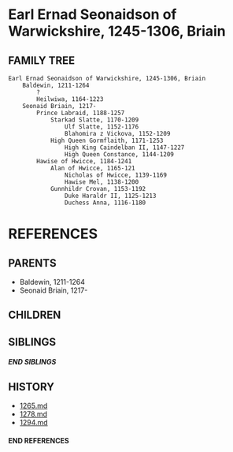 # Earl Ernad Seonaidson of Warwickshire, 1245-1306, Briain

## FAMILY TREE 
```
Earl Ernad Seonaidson of Warwickshire, 1245-1306, Briain
    Baldewin, 1211-1264
        ?
        Heilwiwa, 1164-1223
    Seonaid Briain, 1217-
        Prince Labraid, 1188-1257
            Starkad Slatte, 1170-1209
                Ulf Slatte, 1152-1176
                Blahomira z Vickova, 1152-1209
            High Queen Gormflaith, 1171-1253
                High King Caindelban II, 1147-1227
                High Queen Constance, 1144-1209
        Hawise of Hwicce, 1184-1241
            Alan of Hwicce, 1165-121
                Nicholas of Hwicce, 1139-1169
                Hawise Mel, 1138-1200
            Gunnhildr Crovan, 1153-1192
                Duke Haraldr II, 1125-1213
                Duchess Anna, 1116-1180
```


# REFERENCES

## PARENTS 
* Baldewin, 1211-1264
* Seonaid Briain, 1217-

## CHILDREN 

## SIBLINGS

##### END SIBLINGS  
## HISTORY
* [1265.md](../h/1265.md)
* [1278.md](../h/1278.md)
* [1294.md](../h/1294.md)

#### END REFERENCES
